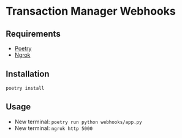 # Transaction Manager Webhooks

## Requirements
* [Poetry](https://python-poetry.org/docs/)
* [Ngrok](https://ngrok.com/docs/getting-started/)

## Installation
```
poetry install
```

## Usage
* New terminal: `poetry run python webhooks/app.py`
* New terminal: `ngrok http 5000`
